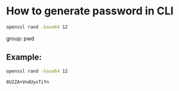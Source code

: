 # How to generate password in CLI

```bash
openssl rand -base64 12
```


group: pwd

## Example: 
```bash
openssl rand -base64 12
```
```
8U2ZA+VndUyxTiYn
```

